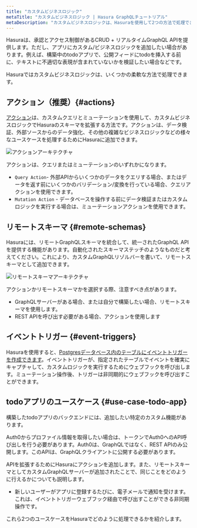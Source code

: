 ```yaml
---
title: "カスタムビジネスロジック"
metaTitle: "カスタムビジネスロジック | Hasura GraphQLチュートリアル"
metaDescription: "カスタムビジネスロジックは、Hasuraを使用して2つの方法で処理できます。1つは、カスタムGraphQLリゾルバーを書いて、リモートスキーマとして追加する方法です。もう1つは、ミューテーション後に非同期的にウェブフックをトリガーする方法です。"
---
```


Hasuraは、承認とアクセス制御があるCRUD + リアルタイムGraphQL APIを提供します。ただし、アプリにカスタム/ビジネスロジックを追加したい場合があります。例えば、構築中のtodoアプリで、公開フィードにtodoを挿入する前に、テキストに不適切な表現が含まれていないかを検証したい場合などです。

Hasuraではカスタムビジネスロジックは、いくつかの柔軟な方法で処理できます。

アクション（推奨）{#actions}
---------------------

[アクション](https://hasura.io/docs/latest/graphql/core/actions/index.html)は、カスタムクエリとミューテーションを使用して、カスタムビジネスロジックでHasuraのスキーマを拡張する方法です。アクションは、データ検証、外部ソースからのデータ強化、その他の複雑なビジネスロジックなどの様々なユースケースを処理するためにHasuraに追加できます。

![アクションアーキテクチャ](https://hasura.io/docs/latest/_images/actions-arch1.png)

アクションは、クエリまたはミューテーションのいずれかになります。

- `Query Action`- 外部APIからいくつかのデータをクエリする場合、またはデータを返す前にいくつかのバリデーション/変換を行っている場合、クエリアクションを使用できます。
- `Mutation Action` - データベースを操作する前にデータ検証またはカスタムロジックを実行する場合は、ミューテーションアクションを使用できます。

リモートスキーマ {#remote-schemas}
--------------

Hasuraには、リモートGraphQLスキーマを統合して、統一されたGraphQL APIを提供する機能があります。自動化されたスキーマステッチのようなものだと考えてください。これにより、カスタムGraphQLリゾルバーを書いて、リモートスキーマとして追加できます。

![リモートスキーマアーキテクチャ](https://hasura.io/docs/latest/_images/remote-schema-arch1.png)

アクションかリモートスキーマかを選択する際、注意すべき点があります。

- GraphQLサーバーがある場合、または自分で構築したい場合、リモートスキーマを使用します。
- REST APIを呼び出す必要がある場合、アクションを使用します

イベントトリガー {#event-triggers}
--------------

Hasuraを使用すると、[Postgresデータベース内のテーブルにイベントトリガーを作成できます](https://hasura.io/learn/database/postgresql/triggers/)。イベントトリガーが、指定されたテーブルでイベントを確実にキャプチャして、カスタムロジックを実行するためにウェブフックを呼び出します。ミューテーション操作後、トリガーは非同期的にウェブフックを呼び出すことができます。

todoアプリのユースケース {#use-case-todo-app}
-------------------------

構築したtodoアプリのバックエンドには、追加したい特定のカスタム機能があります。

Auth0からプロファイル情報を取得したい場合は、トークンでAuth0へのAPI呼び出しを行う必要があります。Auth0は、GraphQLではなく、REST APIのみ公開します。このAPIは、GraphQLクライアントに公開する必要があります。

APIを拡張するためにHasuraにアクションを追加します。また、リモートスキーマとしてカスタムGraphQLサーバーが追加されたことで、同じことをどのように行えるかについても説明します。

- 新しいユーザーがアプリに登録するたびに、電子メールで通知を受けます。これは、イベントトリガーウェブフック経由で呼び出すことができる非同期操作です。

これら2つのユースケースをHasuraでどのように処理できるかを紹介します。
